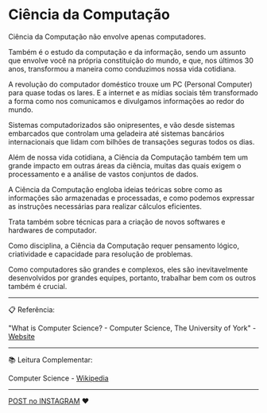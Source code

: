 # Ciência da Computação

Ciência da Computação não envolve apenas computadores.

Também é o estudo da computação e da informação, sendo um assunto que envolve você na própria constituição do mundo, e que, nos últimos 30 anos, transformou a maneira como conduzimos nossa vida cotidiana.

A revolução do computador doméstico trouxe um PC (Personal Computer) para quase todas os lares. E a internet e as mídias sociais têm transformado a forma como nos comunicamos e divulgamos informações ao redor do mundo.

Sistemas computadorizados são onipresentes, e vão desde sistemas embarcados que controlam uma geladeira até sistemas bancários internacionais que lidam com bilhões de transações seguras todos os dias.

Além de nossa vida cotidiana, a Ciência da Computação também tem um grande impacto em outras áreas da ciência, muitas das quais exigem o processamento e a análise de vastos conjuntos de dados.

A Ciência da Computação engloba ideias teóricas sobre como as informações são armazenadas e processadas, e como podemos expressar as instruções necessárias para realizar cálculos eficientes.

Trata também sobre técnicas para a criação de novos softwares e hardwares de computador.

Como disciplina, a Ciência da Computação requer pensamento lógico, criatividade e capacidade para resolução de problemas.

Como computadores são grandes e complexos, eles são inevitavelmente desenvolvidos por grandes equipes, portanto, trabalhar bem com os outros também é crucial.

---

📋 Referência:

"What is Computer Science? - Computer Science, The University of York" - [Website](www.cs.york.ac.uk)

---

:books: Leitura Complementar:

Computer Science - [Wikipedia](https://en.wikipedia.org/wiki/Computer_science)

---

[POST no INSTAGRAM](https://www.instagram.com/p/CFsXTbvJ5B3/) :heart: